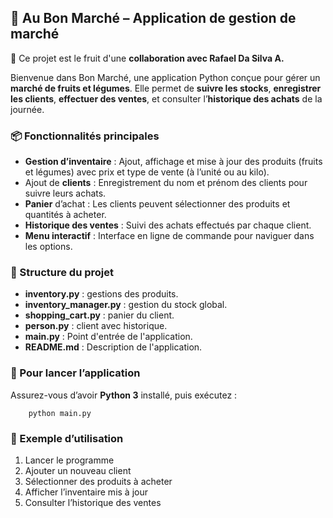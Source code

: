 ## 🛒 Au Bon Marché – Application de gestion de marché

🤝 Ce projet est le fruit d'une **collaboration avec Rafael Da Silva A.** 

Bienvenue dans Bon Marché, une application Python conçue pour gérer un **marché de fruits et légumes**.
Elle permet de **suivre les stocks**, **enregistrer les clients**, **effectuer des ventes**, et consulter l’**historique des achats** de la journée.

### 📦 Fonctionnalités principales
- **Gestion d’inventaire** : Ajout, affichage et mise à jour des produits (fruits et légumes) avec prix et type de vente (à l’unité ou au kilo).
- Ajout de **clients** : Enregistrement du nom et prénom des clients pour suivre leurs achats.
- **Panier** d’achat : Les clients peuvent sélectionner des produits et quantités à acheter.
- **Historique des ventes** : Suivi des achats effectués par chaque client.
- **Menu interactif** : Interface en ligne de commande pour naviguer dans les options.

### 🧱 Structure du projet
- **inventory.py** : gestions des produits.
- **inventory_manager.py** : gestion du stock global.
- **shopping_cart.py** : panier du client.
- **person.py** : client avec historique.
- **main.py** : Point d'entrée de l'application.
- **README.md** : Description de l'application.

### 🚀 Pour lancer l’application
Assurez-vous d’avoir **Python 3** installé, puis exécutez :

        python main.py

### 🧑 Exemple d’utilisation
1. Lancer le programme
2. Ajouter un nouveau client
3. Sélectionner des produits à acheter
4. Afficher l’inventaire mis à jour
5. Consulter l’historique des ventes
